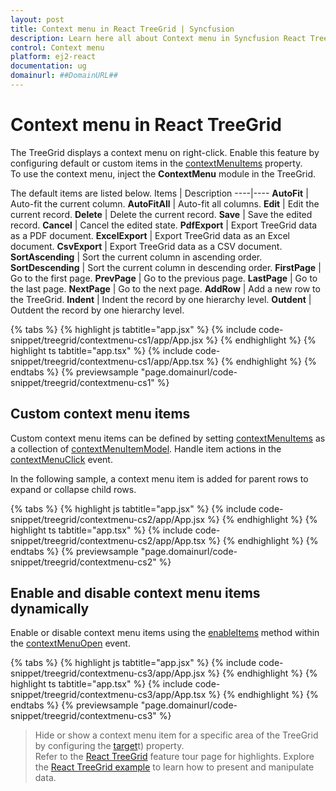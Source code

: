 ```yaml
---
layout: post
title: Context menu in React TreeGrid | Syncfusion
description: Learn here all about Context menu in Syncfusion React TreeGrid component of Syncfusion Essential JS 2 and more.
control: Context menu
platform: ej2-react
documentation: ug
domainurl: ##DomainURL##
---
```


# Context menu in React TreeGrid

The TreeGrid displays a context menu on right-click. Enable this feature by configuring default or custom items in the [contextMenuItems](https://ej2.syncfusion.com/react/documentation/api/treegrid/#contextmenuitems) property.  
To use the context menu, inject the **ContextMenu** module in the TreeGrid.

The default items are listed below.
Items | Description
----|----
**AutoFit** | Auto-fit the current column.
**AutoFitAll** | Auto-fit all columns.
**Edit** | Edit the current record.
**Delete** | Delete the current record.
**Save** | Save the edited record.
**Cancel** | Cancel the edited state.
**PdfExport** | Export TreeGrid data as a PDF document.
**ExcelExport** | Export TreeGrid data as an Excel document.
**CsvExport** | Export TreeGrid data as a CSV document.
**SortAscending** | Sort the current column in ascending order.
**SortDescending** | Sort the current column in descending order.
**FirstPage** | Go to the first page.
**PrevPage** | Go to the previous page.
**LastPage** | Go to the last page.
**NextPage** | Go to the next page.
**AddRow** | Add a new row to the TreeGrid.
**Indent** | Indent the record by one hierarchy level.
**Outdent** | Outdent the record by one hierarchy level.

{% tabs %}
{% highlight js tabtitle="app.jsx" %}
{% include code-snippet/treegrid/contextmenu-cs1/app/App.jsx %}
{% endhighlight %}
{% highlight ts tabtitle="app.tsx" %}
{% include code-snippet/treegrid/contextmenu-cs1/app/App.tsx %}
{% endhighlight %}
{% endtabs %}
{% previewsample "page.domainurl/code-snippet/treegrid/contextmenu-cs1" %}

## Custom context menu items
Custom context menu items can be defined by setting [contextMenuItems](https://ej2.syncfusion.com/react/documentation/api/treegrid/#contextmenuitems) as a collection of [contextMenuItemModel](https://ej2.syncfusion.com/react/documentation/api/grid/contextMenuItemModel/). Handle item actions in the [contextMenuClick](https://ej2.syncfusion.com/react/documentation/api/treegrid/#contextmenuclick) event.

In the following sample, a context menu item is added for parent rows to expand or collapse child rows.

{% tabs %}
{% highlight js tabtitle="app.jsx" %}
{% include code-snippet/treegrid/contextmenu-cs2/app/App.jsx %}
{% endhighlight %}
{% highlight ts tabtitle="app.tsx" %}
{% include code-snippet/treegrid/contextmenu-cs2/app/App.tsx %}
{% endhighlight %}
{% endtabs %}
{% previewsample "page.domainurl/code-snippet/treegrid/contextmenu-cs2" %}

## Enable and disable context menu items dynamically
Enable or disable context menu items using the [enableItems](https://ej2.syncfusion.com/documentation/api/menu/#enableitems) method within the [contextMenuOpen](https://ej2.syncfusion.com/documentation/api/treegrid/#contextmenuopen) event.

{% tabs %}
{% highlight js tabtitle="app.jsx" %}
{% include code-snippet/treegrid/contextmenu-cs3/app/App.jsx %}
{% endhighlight %}
{% highlight ts tabtitle="app.tsx" %}
{% include code-snippet/treegrid/contextmenu-cs3/app/App.tsx %}
{% endhighlight %}
{% endtabs %}
{% previewsample "page.domainurl/code-snippet/treegrid/contextmenu-cs3" %}

> Hide or show a context menu item for a specific area of the TreeGrid by configuring the [target](https://ej2.syncfusion.com/react/documentation/api/grid/contextMenuItemModel/#target)t) property.  
> Refer to the [React TreeGrid](https://www.syncfusion.com/react-ui-components/react-tree-grid) feature tour page for highlights. Explore the [React TreeGrid example](https://ej2.syncfusion.com/react/demos/#/material/treegrid/treegrid-overview) to learn how to present and manipulate data.